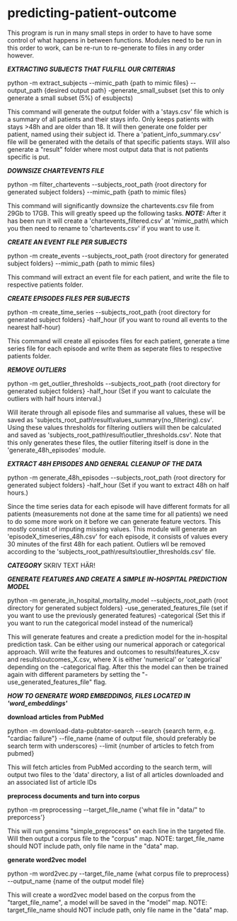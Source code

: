 # predicting-patient-outcome


This program is run in many small steps in order to have to have some control of what happens in between functions.
Modules need to be run in this order to work, can be re-run to re-generate to files in any order however. 

*****EXTRACTING SUBJECTS THAT FULFILL OUR CRITERIAS*****

python -m extract_subjects --mimic_path {path to mimic files} --output_path {desired output path} -generate_small_subset (set this to only generate a small subset (5%) of esubjects)

This command will generate the output folder with a 'stays.csv' file which is a summary of all patients and their stays info.
Only keeps patients with stays >48h and are older than 18. 
It will then generate one folder per patient, named using their subject id. There a 'patient_info_summary.csv' file will be
generated with the details of that specific patients stays. Will also generate a "result" folder where most output data that is not patients specific is put.


*****DOWNSIZE CHARTEVENTS FILE*****

python -m filter_chartevents --subjects_root_path {root directory for generated subject folders} --mimic_path {path to mimic files}

This command will significantly downsize the chartevents.csv file from 29Gb to 17GB. This will greatly speed up the following tasks.
***NOTE:*** After it has been run it will create a 'chartevents_filtered.csv' at 'mimic_path\ which you then need to rename to 'chartevents.csv' if you want to use it. 


*****CREATE AN EVENT FILE PER SUBJECTS*****

python -m create_events --subjects_root_path {root directory for generated subject folders} --mimic_path {path to mimic files}

This command will extract an event file for each patient, and write the file to respective patients folder.


*****CREATE EPISODES FILES PER SUBJECTS*****

python -m create_time_series --subjects_root_path {root directory for generated subject folders} -half_hour (if you want to round all events to the nearest half-hour)

This command will create all episodes files for each patient, generate a time series file for each episode and write them as seperate
files to respective patients folder.

*****REMOVE OUTLIERS*****

python -m get_outlier_thresholds --subjects_root_path {root directory for generated subject folders} -half_hour (Set if you want to calculate the outliers with half hours interval.)

Will iterate through all episode files and summarise all values, these will be saved as 'subjects_root_path\result\values_summary(no_filtering).csv'.
Using these values thresholds for filtering outliers wiill then be calculated and saved as 'subjects_root_path\result\outlier_thresholds.csv'.
Note that this only generates these files, the outlier filtering itself is done in the 'generate_48h_episodes' module. 


*****EXTRACT 48H EPISODES AND GENERAL CLEANUP OF THE DATA*****

python -m generate_48h_episodes --subjects_root_path {root directory for generated subject folders} -half_hour (Set if you want to extract 48h on half hours.)

Since the time series data for each episode will have different formats for all patients (measurements not done at the same time
for all patients) we need to do some more work on it before we can generate feature vectors. This mostly consist of imputing
missing values. This module will generate an 'episodeX_timeseries_48h.csv' for each episode, it consists of values every 30 minutes
of the first 48h for each patient. Outliers wll be removed according to the 'subjects_root_path\results\outlier_thresholds.csv' file.


*****CATEGORY*****
SKRIV TEXT HÄR!


*****GENERATE FEATURES AND CREATE A SIMPLE IN-HOSPITAL PREDICTION MODEL*****

python -m generate_in_hospital_mortality_model --subjects_root_path {root directory for generated subject folders} -use_generated_features_file (set if you want to use the previously generated features) -categorical {Set this if you want to run the categorical model instead of the numerical}

This will generate features and create a prediction model for the in-hospital prediction task. Can be either using our numerical apporach or categorical approach.
Will write the features and outcomes to results\features_X.csv and results\outcomes_X.csv, where X is either 'numerical' or 'categorical' depending on the -categorical flag.
After this the model can then be trained again with different parameters by setting the "-use_generated_features_file" flag. 




*****HOW TO GENERATE WORD EMBEDDINGS, FILES LOCATED IN 'word_embeddings'*****


**download articles from PubMed**

python -m download-data-pubtator-search --search {search term, e.g. "cardiac failure"} --file_name {name of output file, should preferably be search term with underscores} --limit {number of articles to fetch from pubmed}

This will fetch articles from PubMed according to the search term, will output two files to the 'data' directory, a list of all articles downloaded and an associated list of article IDs


**preprocess documents and turn into corpus**

python -m preprocessing --target_file_name {'what file in "data/" to preporcess'}

This will run gensims "simple_preprocess" on each line in the targeted file. Will then output a corpus file to the "corpus" map.
NOTE: target_file_name should NOT include path, only file name in the "data" map.


**generate word2vec model**

python -m word2vec.py --target_file_name {what corpus file to preprocess} --output_name {name of the output model file}

This will create a word2vec model based on the corpus from the "target_file_name", a model will be saved in the "model" map.
NOTE: target_file_name should NOT include path, only file name in the "data" map.
